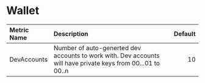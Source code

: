 # Wallet

| Metric Name | Description | Default |
| :--- | :--- | ---: |
| DevAccounts | Number of auto-generted dev accounts to work with. Dev accounts will have private keys from 00...01 to 00..n | 10 |


